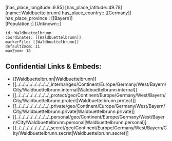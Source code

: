 ﻿---
location: [49.78,9.85] 
mapzoom: [7,12] 
mapmarker: city 
type: City
tags:
- geo/City


SpocWebEntityId: 35403
isDeleted: false
confidential: public

---
[has_place_longitude::9.85] 
[has_place_latitude::49.78] 
[name::Waldbuettelbrunn] 
has_place_country:: [[Germany]]  
has_place_province:: [[Bayern]]  
[Population::] 
[Unknown::] 


```leaflet
id: Waldbuettelbrunn
coordinates: [[Waldbuettelbrunn]] 
markerFile: [[Waldbuettelbrunn]] 
defaultZoom: 11 
maxZoom: 18
```


## Confidential Links & Embeds: 
- [[Waldbuettelbrunn|Waldbuettelbrunn]]  
- [[../../../../../../../../_internal/geo/Continent/Europe/Germany/West/Bayern/City/Waldbuettelbrunn.internal|Waldbuettelbrunn.internal]] 
- [[../../../../../../../../_protect/geo/Continent/Europe/Germany/West/Bayern/City/Waldbuettelbrunn.protect|Waldbuettelbrunn.protect]] 
- [[../../../../../../../../_private/geo/Continent/Europe/Germany/West/Bayern/City/Waldbuettelbrunn.private|Waldbuettelbrunn.private]] 
- [[../../../../../../../../_personal/geo/Continent/Europe/Germany/West/Bayern/City/Waldbuettelbrunn.personal|Waldbuettelbrunn.personal]] 
- [[../../../../../../../../_secret/geo/Continent/Europe/Germany/West/Bayern/City/Waldbuettelbrunn.secret|Waldbuettelbrunn.secret]] 
